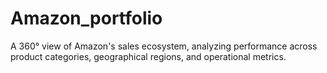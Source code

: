 # Amazon_portfolio
A 360° view of Amazon's sales ecosystem, analyzing performance across product categories, geographical regions, and operational metrics.
